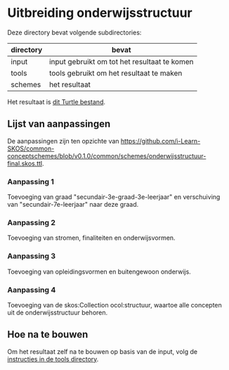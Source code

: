 # Uitbreiding onderwijsstructuur

Deze directory bevat volgende subdirectories:

| directory | bevat                                        |
|-----------|----------------------------------------------|
| input     | input gebruikt om tot het resultaat te komen |
| tools     | tools gebruikt om het resultaat te maken     |
| schemes   | het resultaat                                |

Het resultaat is [dit Turtle bestand](schemes/onderwijsstructuur.ttl).

## Lijst van aanpassingen

De aanpassingen zijn ten opzichte van https://github.com/i-Learn-SKOS/common-conceptschemes/blob/v0.1.0/common/schemes/onderwijsstructuur-final.skos.ttl.

### Aanpassing 1

Toevoeging van graad "secundair-3e-graad-3e-leerjaar" en verschuiving van "secundair-7e-leerjaar" naar deze graad.

### Aanpassing 2

Toevoeging van stromen, finaliteiten en onderwijsvormen.

### Aanpassing 3

Toevoeging van opleidingsvormen en buitengewoon onderwijs.

### Aanpassing 4

Toevoeging van de skos:Collection ocol:structuur, waartoe alle concepten uit de onderwijsstructuur behoren.

## Hoe na te bouwen

Om het resultaat zelf na te bouwen op basis van de input, volg de [instructies in de tools directory](tools/README.md).
